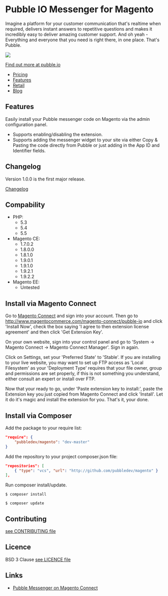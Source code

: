 # Pubble IO Messenger for Magento

Imagine a platform for your customer communication that's realtime when required, delivers instant answers to repetitive questions and makes it incredibly easy to deliver amazing customer support. And oh yeah - Everything and everyone that you need is right there, in one place. That's Pubble.

[![](https://i.vimeocdn.com/video/525936505.webp?mw=960&mh=540)](https://player.vimeo.com/video/133023458)

[Find out more at pubble.io](https://www.pubble.io/)

- [Pricing](https://www.pubble.io/index#pubble-pricing)
- [Features](https://www.pubble.io/features)
- [Retail](https://www.pubble.io/retail)
- [Blog](https://blog.pubble.io)

## Features

Easily install your Pubble messenger code on Magento via the admin configuration panel.

- Supports enabling/disabling the extension.
- Supports adding the messenger widget to your site via either Copy & Pasting the code directly from Pubble or just adding in the App ID and Identifier fields.

## Changelog

Version 1.0.0 is the first major release.

[Changelog](changelog.md)

## Compability

- PHP: 
  - 5.3
  - 5.4
  - 5.5
- Magento CE:
  - 1.7.0.2
  - 1.8.0.0
  - 1.8.1.0
  - 1.9.0.1
  - 1.9.1.0
  - 1.9.2.1
  - 1.9.2.2
- Magento EE:
  - Untested


## Install via Magento Connect

Go to [Magento Connect](http://www.magentocommerce.com/magento-connect/) and sign into your account. Then go to http://www.magentocommerce.com/magento-connect/pubble-io and click 'Install Now', check the box saying 'I agree to then extension license agreement' and then click 'Get Extension Key'.

On your own website, sign into your control panel and go to 'System -> Magento Connect -> Magento Connect Manager'. Sign in again.

Click on Settings, set your 'Preferred State' to 'Stable'. If you are installing to your live website, you may want to set up FTP access as 'Local Filesystem' as your 'Deployment Type' requires that your file owner, group and permissions are set properly, if this is not something you understand, either consult an expert or install over FTP.

Now that your ready to go, under 'Paste extension key to install:', paste the Extension key you just copied from Magento Connect and click 'Install'. Let it do it's magic and install the extension for you. That's it, your done.

## Install via Composer

Add the package to your require list:

```json
"require": {
    "pubbledev/magento": "dev-master"
}
```

Add the repository to your project composer.json file:

```json
"repositories": [
    { "type": "vcs", "url": "http://github.com/pubbledev/magento" }
],
```

Run composer install/update.

```shell
$ composer install
```

```shell
$ composer update
```

## Contributing

[see CONTRIBUTING file](https://github.com/pubbledev/magento/blob/master/CONTRIBUTING.md)

## Licence

BSD 3 Clause [see LICENCE file](https://github.com/pubbledev/magento/blob/master/LICENCE)

## Links

- [Pubble Messenger on Magento Connect](http://www.magentocommerce.com/magento-connect/pubble-io.html)
